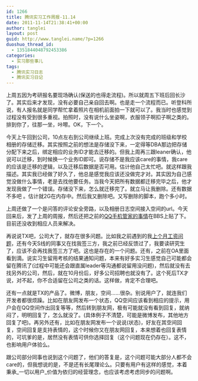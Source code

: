 ```yaml
---
id: 1266
title: 腾讯实习工作周报-11.14
date: 2011-11-14T21:38:41+00:00
author: tanglei
layout: post
guid: http://www.tanglei.name/?p=1266
duoshuo_thread_id:
  - 1351844048792453386
categories:
  - 实习那些事儿
tags:
  - 腾讯实习日志
  - 腾讯实习日记
---
```

上周五因为考研报名要现场确认(保送的也得走流程)。所以就周五下班后回长沙了。其实后来才发现，没有必要自己亲自回去啊。也是走一个流程而已。听登科所说，有人报名就是同学帮忙拿着照片在相机前面拍一下就可以了。我当时也感觉到过程没有受到很多重视。拍照时，没有说什么坐姿啊，衣服领子啊扣子啊之类的。排到你了，往那一坐，咔嚓。OK，下一个。

今天上午回到公司，10点左右到公司继续上班。完成上次没有完成的班级和学校相册的存储迁移。其实按照之前的想法是存储没下来，一定得等DBA那边把存储分配下来之后，绑定相应的业务ID才能去迁移的。但我上周再三跟leaner确认，他说可以迁移，到时候换一个业务ID即可。说存储不是我应该care的事情，我care的应该是迁移的逻辑，以及迁移后数据是否可用。估计他自己太忙吧。就这样跟我描述。其实我已经做了好久了，他总是感觉我应该还没做完才对。其实因为自己感觉没做什么事情，老是去找他要任务。当我今天把所有数据都迁移完毕之后，他才发现我做了一个错误。存储没下来，怎么就迁移完了。就立马让我删除。还有数据不多吧 。估计就2G在内存中。然后我又删除吧。又写删除的脚本，跑个多小时。

上周还做了一个是问答的评论安全旁路，以及相册日志空间接入空间的url。今天回来后，发了上周的周报，然后还把之前的[QQ手机管家的事情](http://www.tanglei.name/bad-qq-mobile-sercure-manager/)在BBS上贴了下。目前还没收到相应人员来解决。

再说说TX吧，公司大了，就存在很多问题。比如我之前遇到的我[上个月工资问题](http://www.tanglei.name/donnot-accept-the-money-you-not-deserve-it/)，还有今天S线的同事又在找我签三方，我之前已经反馈过了，我要读研究生了，应该不会再找我签三方了吧。这也是存在的一个问题。还有，之前在OA里面看到滴。说实习生留用考核的结果通知问题，本来有好多实习生感觉自己可能都会留在腾讯了(过程中可能还会跟直属leader等沟通都说留用没问题)，然后就没有去找另外的公司，然后，就在10月份后，好多公司招聘也就没有了。这个死后TX才说，对不起，你不合适留在公司之类的话。这样做，肯定不合理吧。

还有一点就是TX的产品了。微博，朋友，空间……很杂。别说用户了，就连我们开发者都很烦躁。比如在朋友网发布一个状态，QQ空间应该看到相应的提示，用户会在QQ空间作出回复等等，然后转到朋友网，极有可能就没有看到回复，就纳闷了，明明回复了，怎么就没了。(具体例子不清楚，可能是微博发布，其他地方回复了吧)。再另外还有，比如在朋友网发布一个说说(状态)，好友在其空间回复，空间回复是支持表情的，这个时候你又在朋友网回复，本来想着也回复表情的，可坑爹的是，居然没有表情可供你选择回复（这个问题现在仍存在）。这不，也影响用户体验么。

跟公司部分同事也说到这个问题了，他们的答复是，这个问题可能大部分人都不会care的，但我想说的是，不是还有长尾理论么。只要有用户有这样的感觉，本着秉承_一切以用户_价值为依归的经营理念，也应该考虑考虑同步的问题啊。
